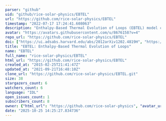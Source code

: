 ```yaml
---
parser: "github"
uid: "github/rice-solar-physics/EBTEL"
url: "https://github.com/rice-solar-physics/EBTEL"
timestamp: "2022-07-17 17:24:41.608063"
description: "Enthalpy-Based Thermal Evolution of Loops (EBTEL) model coded in the IDL language by J. A. Klimchuk, S. Patsourakos, and P.J. Cargill "
avatar: "https://avatars.githubusercontent.com/u/8676158?v=4"
repo_url: "https://github.com/rice-solar-physics/EBTEL"
doi: ["https://ui.adsabs.harvard.edu/abs/2012arXiv1202.4819H", "https://ui.adsabs.harvard.edu/abs/2008ApJ...682.1351K", "https://ui.adsabs.harvard.edu/abs/2012ascl.soft03007K/abstract"]
title: "EBTEL: Enthalpy-Based Thermal Evolution of Loops"
name: "EBTEL"
full_name: "rice-solar-physics/EBTEL"
html_url: "https://github.com/rice-solar-physics/EBTEL"
created_at: "2015-02-25T21:41:47Z"
updated_at: "2021-09-21T16:48:10Z"
clone_url: "https://github.com/rice-solar-physics/EBTEL.git"
size: 38
stargazers_count: 6
watchers_count: 6
language: "IDL"
open_issues_count: 1
subscribers_count: 8
owner: {"html_url": "https://github.com/rice-solar-physics", "avatar_url": "https://avatars.githubusercontent.com/u/8676158?v=4", "login": "rice-solar-physics", "type": "Organization"}
date: "2025-10-25 14:25:27.834736"
---
```

